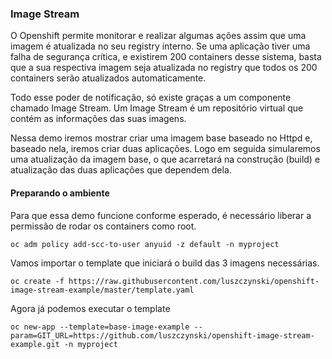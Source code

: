 ### Image Stream

O Openshift permite monitorar e realizar algumas ações assim que uma imagem é atualizada no seu registry interno. Se uma aplicação tiver uma falha de segurança crítica, e existirem 200 containers desse sistema, basta que a sua respectiva imagem seja atualizada no registry que todos os 200 containers serão atualizados automaticamente.

Todo esse poder de notificação, só existe graças a um componente chamado Image Stream. Um Image Stream é um repositório virtual que contém as informações das suas imagens.

Nessa demo iremos mostrar criar uma imagem base baseado no Httpd e, baseado nela, iremos criar duas aplicações. Logo em seguida simularemos uma atualização da imagem base, o que acarretará na construção \(build\) e atualização das duas aplicações que dependem dela.

#### Preparando o ambiente

Para que essa demo funcione conforme esperado, é necessário liberar a permissão de rodar os containers como root.

```
oc adm policy add-scc-to-user anyuid -z default -n myproject
```

Vamos importar o template que iniciará o build das 3 imagens necessárias.

```
oc create -f https://raw.githubusercontent.com/luszczynski/openshift-image-stream-example/master/template.yaml
```

Agora já podemos executar o template

```
oc new-app --template=base-image-example --param=GIT_URL=https://github.com/luszczynski/openshift-image-stream-example.git -n myproject
```




